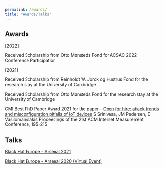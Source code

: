 ```yaml
---
permalink: /awards/
title: "Awards/Talks"
---
```


## Awards

\[2022\]

Received Scholarship from Otto Mønsteds Fond  for ACSAC 2022 Conference Participation

\[2021\]

Received Scholarship from Reinholdt W. Jorck og Hustrus Fond for the research stay at the University of Cambridge

Received Scholarship from Otto Mønsteds Fond  for the research stay at the University of Cambridge

CMI Best PhD Paper Award 2021 for the paper - [Open for hire: attack trends and misconfiguration pitfalls of IoT devices](https://dl.acm.org/doi/abs/10.1145/3487552.3487833) S Srinivasa, JM Pedersen, E Vasilomanolakis
Proceedings of the 21st ACM Internet Measurement Conference, 195-215


## Talks


[Black Hat Europe - Arsenal 2021](https://www.blackhat.com/eu-21/arsenal/schedule/index.html#riotpot-a-modular-hybrid-interaction-iotot-honeypot-24800)

[Black Hat Europe - Arsenal 2020 (Virtual Event)](https://www.youtube.com/watch?v=uMR76HTm9M0)

